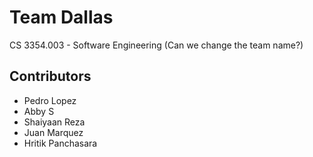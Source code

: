 # Team Dallas
CS 3354.003 - Software Engineering
(Can we change the team name?)

## Contributors
* Pedro Lopez
* Abby S
* Shaiyaan Reza
* Juan Marquez
* Hritik Panchasara
